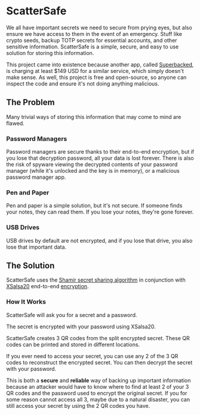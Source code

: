 # ScatterSafe

We all have important secrets we need to secure from prying eyes, but also ensure we have access to them in the event of an emergency. Stuff like crypto seeds, backup TOTP secrets for essential accounts, and other sensitive information. ScatterSafe is a simple, secure, and easy to use solution for storing this information.

This project came into existence because another app, called [Superbacked](https://superbacked.com), is charging at least $149 USD for a similar service, which simply doesn't make sense. As well, this project is free and open-source, so anyone can inspect the code and ensure it's not doing anything malicious.

## The Problem

Many trivial ways of storing this information that may come to mind are flawed.

### Password Managers

Password managers are secure thanks to their end-to-end encryption, but if you lose that decryption password, all your data is lost forever. There is also the risk of spyware viewing the decrypted contents of your password manager (while it's unlocked and the key is in memory), or a malicious password manager app.

### Pen and Paper

Pen and paper is a simple solution, but it's not secure. If someone finds your notes, they can read them. If you lose your notes, they're gone forever.

### USB Drives

USB drives by default are not encrypted, and if you lose that drive, you also lose that important data.

## The Solution

ScatterSafe uses the [Shamir secret sharing algorithm](https://en.wikipedia.org/wiki/Shamir%27s_Secret_Sharing) in conjunction with [XSalsa20](https://en.wikipedia.org/wiki/Salsa20) end-to-end [encryption](https://en.wikipedia.org/wiki/Encryption).

### How It Works

ScatterSafe will ask you for a secret and a password.

The secret is encrypted with your password using XSalsa20.

ScatterSafe creates 3 QR codes from the split encrypted secret. These QR codes can be printed and stored in different locations.

If you ever need to access your secret, you can use any 2 of the 3 QR codes to reconstruct the encrypted secret. You can then decrypt the secret with your password.

This is both a **secure** and **reliable** way of backing up important information because an attacker would have to know where to find at least 2 of your 3 QR codes and the password used to encrypt the original secret. If you for some reason cannot access all 3, maybe due to a natural disaster, you can still access your secret by using the 2 QR codes you have.
